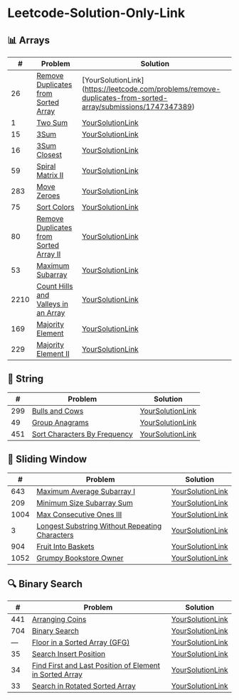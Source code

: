 # Leetcode-Solution-Only-Link

## 📊 Arrays
| #   | Problem | Solution |
|-----|--------|---------|
| 26  | [Remove Duplicates from Sorted Array](https://leetcode.com/problems/remove-duplicates-from-sorted-array/) | [YourSolutionLink] (https://leetcode.com/problems/remove-duplicates-from-sorted-array/submissions/1747347389) |
| 1   | [Two Sum](https://leetcode.com/problems/two-sum/) | [YourSolutionLink](https://leetcode.com/problems/two-sum/submissions/1747360956) |
| 15  | [3Sum](https://leetcode.com/problems/3sum/) | [YourSolutionLink](#) |
| 16  | [3Sum Closest](https://leetcode.com/problems/3sum-closest/) | [YourSolutionLink](#) |
| 59  | [Spiral Matrix II](https://leetcode.com/problems/spiral-matrix-ii/) | [YourSolutionLink](#) |
| 283 | [Move Zeroes](https://leetcode.com/problems/move-zeroes/) | [YourSolutionLink](#) |
| 75  | [Sort Colors](https://leetcode.com/problems/sort-colors/) | [YourSolutionLink](#) |
| 80  | [Remove Duplicates from Sorted Array II](https://leetcode.com/problems/remove-duplicates-from-sorted-array-ii/) | [YourSolutionLink](https://leetcode.com/problems/remove-duplicates-from-sorted-array-ii/submissions/1749976825) |
| 53  | [Maximum Subarray](https://leetcode.com/problems/maximum-subarray/) | [YourSolutionLink](https://leetcode.com/problems/maximum-subarray/submissions/1754198928) |
| 2210| [Count Hills and Valleys in an Array](https://leetcode.com/problems/count-hills-and-valleys-in-an-array/) | [YourSolutionLink](https://leetcode.com/problems/count-hills-and-valleys-in-an-array/submissions/1754286557) |
| 169 | [Majority Element](https://leetcode.com/problems/majority-element/) | [YourSolutionLink](https://leetcode.com/problems/majority-element/submissions/1754321826) |
| 229 | [Majority Element II](https://leetcode.com/problems/majority-element-ii/) | [YourSolutionLink](https://leetcode.com/problems/majority-element-ii/submissions/1754340929) |


## 🧵 String
| #   | Problem | Solution |
|-----|--------|---------|
| 299 | [Bulls and Cows](https://leetcode.com/problems/bulls-and-cows/) | [YourSolutionLink](https://leetcode.com/problems/bulls-and-cows/submissions/1750011055) |
| 49  | [Group Anagrams](https://leetcode.com/problems/group-anagrams/) | [YourSolutionLink](#) |
| 451 | [Sort Characters By Frequency](https://leetcode.com/problems/sort-characters-by-frequency/) | [YourSolutionLink](#) |


## 🔄 Sliding Window
| #   | Problem | Solution |
|-----|--------|---------|
| 643 | [Maximum Average Subarray I](https://leetcode.com/problems/maximum-average-subarray-i/) | [YourSolutionLink](#) |
| 209 | [Minimum Size Subarray Sum](https://leetcode.com/problems/minimum-size-subarray-sum/) | [YourSolutionLink](https://leetcode.com/problems/minimum-size-subarray-sum/submissions/1770028780) |
| 1004| [Max Consecutive Ones III](https://leetcode.com/problems/max-consecutive-ones-iii/) | [YourSolutionLink](https://leetcode.com/problems/max-consecutive-ones-iii/submissions/1770067529) |
| 3   | [Longest Substring Without Repeating Characters](https://leetcode.com/problems/longest-substring-without-repeating-characters/) | [YourSolutionLink](https://leetcode.com/problems/longest-substring-without-repeating-characters/submissions/1770100420) |
| 904 | [Fruit Into Baskets](https://leetcode.com/problems/fruit-into-baskets/) | [YourSolutionLink](https://leetcode.com/problems/fruit-into-baskets/submissions/1770121313) |
| 1052| [Grumpy Bookstore Owner](https://leetcode.com/problems/grumpy-bookstore-owner/) | [YourSolutionLink](#) |


## 🔍 Binary Search
| #   | Problem | Solution |
|-----|--------|---------|
| 441 | [Arranging Coins](https://leetcode.com/problems/arranging-coins/) | [YourSolutionLink](https://leetcode.com/problems/arranging-coins/submissions/1754259821) |
| 704 | [Binary Search](https://leetcode.com/problems/binary-search/) | [YourSolutionLink](https://leetcode.com/problems/binary-search/submissions/1774883517) |
| —   | [Floor in a Sorted Array (GFG)](https://www.geeksforgeeks.org/problems/floor-in-a-sorted-array-1587115620/1) | [YourSolutionLink](#) |
| 35  | [Search Insert Position](https://leetcode.com/problems/search-insert-position/) | [YourSolutionLink](https://leetcode.com/problems/search-insert-position/submissions/1774896203) |
| 34  | [Find First and Last Position of Element in Sorted Array](https://leetcode.com/problems/find-first-and-last-position-of-element-in-sorted-array/) | [YourSolutionLink](#) |
| 33  | [Search in Rotated Sorted Array](https://leetcode.com/problems/search-in-rotated-sorted-array/) | [YourSolutionLink](https://leetcode.com/problems/search-in-rotated-sorted-array/submissions/1777576313) |

